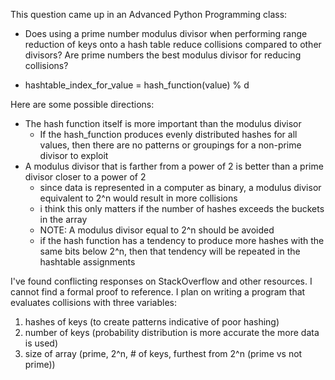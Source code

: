 This question came up in an Advanced Python Programming class:
* Does using a prime number modulus divisor when performing range reduction of keys onto a hash table reduce collisions compared to other divisors?  Are prime numbers the best modulus divisor for reducing collisions?

* hashtable_index_for_value = hash_function(value) % d

Here are some possible directions:
* The hash function itself is more important than the modulus divisor
  * If the hash_function produces evenly distributed hashes for all values, then there are no patterns or groupings for a non-prime divisor to exploit
* A modulus divisor that is farther from a power of 2 is better than a prime divisor closer to a power of 2
  * since data is represented in a computer as binary, a modulus divisor equivalent to 2^n would result in more collisions
  * i think this only matters if the number of hashes exceeds the buckets in the array
  * NOTE: A modulus divisor equal to 2^n should be avoided
   * if the hash function has a tendency to produce more hashes with the same bits below 2^n, then that tendency will be repeated in the hashtable assignments
 
I've found conflicting responses on StackOverflow and other resources.  I cannot find a formal proof to reference.  I plan on writing a program that evaluates collisions with three variables:
1. hashes of keys (to create patterns indicative of poor hashing)
2. number of keys (probability distribution is more accurate the more data is used)
3. size of array (prime, 2^n, # of keys, furthest from 2^n (prime vs not prime))
